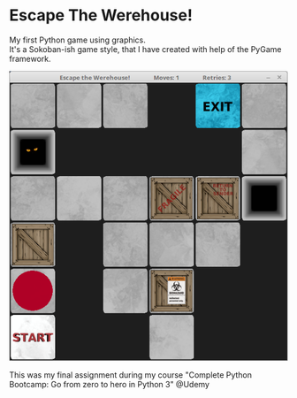 # Escape The Werehouse!
My first Python game using graphics.<br>
It's a Sokoban-ish game style, that I have created with help of the PyGame framework.

![Image description](https://github.com/CrowStudio/Escape-The-Werehouse-/blob/master/graphics/Escape_the_Werehouse!.png)

This was my final assignment during my course "Complete Python Bootcamp: Go from zero to hero in Python 3" @Udemy

